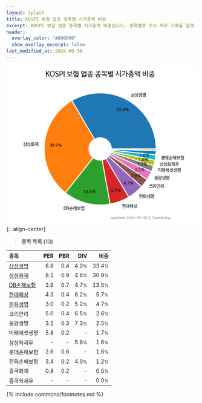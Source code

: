 ```yaml
---
layout: splash
title: KOSPI 보험 업종 종목별 시가총액 비중
excerpt: KOSPI 보험 업종 종목별 시가총액 비중입니다. 종목별로 주요 재무 지표를 함께 표시합니다.
header:
  overlay_color: "#800000"
  show_overlay_excerpt: false
last_modified_at: 2024-09-30
---
```



![KOSPI 보험 업종 종목별 시가총액 비중](/stats/sector/images/kospi_업종_보험_종목.png){: .align-center}


> **종목 목록 (13)**<a id="list"></a>

| **종목** | **PER** | **PBR** | **DIV** | **비중** |
| :------- | ------: | ------: | ------: | -------: |
| [삼성생명](/032830/) | 8.8 | 0.4 | 4.0<small>%</small> | 33.4<small>%</small> |
| [삼성화재](/000810/) | 8.1 | 0.9 | 4.6<small>%</small> | 30.9<small>%</small> |
| [DB손해보험](/005830/) | 3.9 | 0.7 | 4.7<small>%</small> | 13.5<small>%</small> |
| [현대해상](/001450/) | 4.3 | 0.4 | 6.2<small>%</small> | 5.7<small>%</small> |
| [한화생명](/088350/) | 3.0 | 0.2 | 5.2<small>%</small> | 4.7<small>%</small> |
| 코리안리 | 5.0 | 0.4 | 6.5<small>%</small> | 2.6<small>%</small> |
| 동양생명 | 3.1 | 0.3 | 7.3<small>%</small> | 2.5<small>%</small> |
| 미래에셋생명 | 5.8 | 0.2 | - | 1.7<small>%</small> |
| 삼성화재우 | - | - | 5.8<small>%</small> | 1.6<small>%</small> |
| 롯데손해보험 | 2.6 | 0.6 | - | 1.6<small>%</small> |
| 한화손해보험 | 3.4 | 0.2 | 4.0<small>%</small> | 1.2<small>%</small> |
| 흥국화재 | 0.8 | 0.2 | - | 0.5<small>%</small> |
| 흥국화재우 | - | - | - | 0.0<small>%</small> |

{% include commons/footnotes.md %}